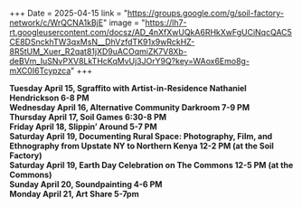 +++
Date = 2025-04-15
link = "https://groups.google.com/g/soil-factory-network/c/WrQCNA1kBjE"
image = "https://lh7-rt.googleusercontent.com/docsz/AD_4nXfXwUQkA6RHkXwFgUCiNqcQAC5CE8DSnckhTW3qxMsN__DhVzfdTK91x9wRckHZ-8R5tUM_Xuer_R2qat81jXD9uACOqmiZK7V8Xb-deBVm_IuSNvPXV8LkTHcKqMvUj3JOrY9Q?key=WAox6Emo8g-mXC0I6Tcypzca"
+++

**Tuesday April 15, Sgraffito with Artist-in-Residence Nathaniel Hendrickson 6-8 PM**  
**Wednesday April 16, Alternative Community Darkroom 7-9 PM**  
**Thursday April 17, Soil Games 6:30-8 PM**  
**Friday April 18, Slippin’ Around 5-7 PM**  
**Saturday April 19, Documenting Rural Space: Photography, Film, and Ethnography from Upstate NY to Northern Kenya 12-2 PM (at the Soil Factory)**  
**Saturday April 19, Earth Day Celebration on The Commons 12-5 PM (at the Commons)**  
**Sunday April 20, Soundpainting 4-6 PM**  
**Monday April 21, Art Share 5-7pm**

<!--more--\>
